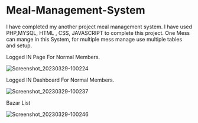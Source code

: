 # Meal-Management-System
I have completed my another project meal management system. I have used  PHP,MYSQL, HTML , CSS, JAVASCRIPT to complete this project.  One Mess can mange in this System, for multiple mess manage use multiple tables and setup.

Logged IN Page For Normal Members.

![Screenshot_20230329-100224](https://user-images.githubusercontent.com/112378753/228423962-16fa421f-3cb1-45fd-8fc3-1db7f3727fdb.png)


Logged IN Dashboard For Normal Members.


![Screenshot_20230329-100237](https://user-images.githubusercontent.com/112378753/228424060-44aa0b96-cfc2-494c-8cf6-a77e952e4aa0.png)


Bazar List


![Screenshot_20230329-100246](https://user-images.githubusercontent.com/112378753/228424105-ec47e4f5-d0bd-4f45-9d52-d991a0ae4df0.png)
